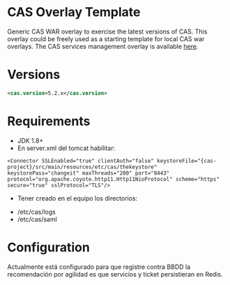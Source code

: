 CAS Overlay Template
============================

Generic CAS WAR overlay to exercise the latest versions of CAS. This overlay could be freely used as a starting template for local CAS war overlays. The CAS services management overlay is available [here](https://github.com/apereo/cas-services-management-overlay).

# Versions

```xml
<cas.version>5.2.x</cas.version>
```

# Requirements

* JDK 1.8+
* En server.xml del tomcat habilitar:
```
<Connector SSLEnabled="true" clientAuth="false" keystoreFile="{cas-project}/src/main/resources/etc/cas/thekeystore" keystorePass="changeit" maxThreads="200" port="8443" protocol="org.apache.coyote.http11.Http11NioProtocol" scheme="https" secure="true" sslProtocol="TLS"/>
```
* Tener creado en el equipo los directorios:
- /etc/cas/logs
- /etc/cas/saml


# Configuration

Actualmente está configurado para que registre contra BBDD la recomendación por agilidad es que servicios y ticket persistieran en Redis.


